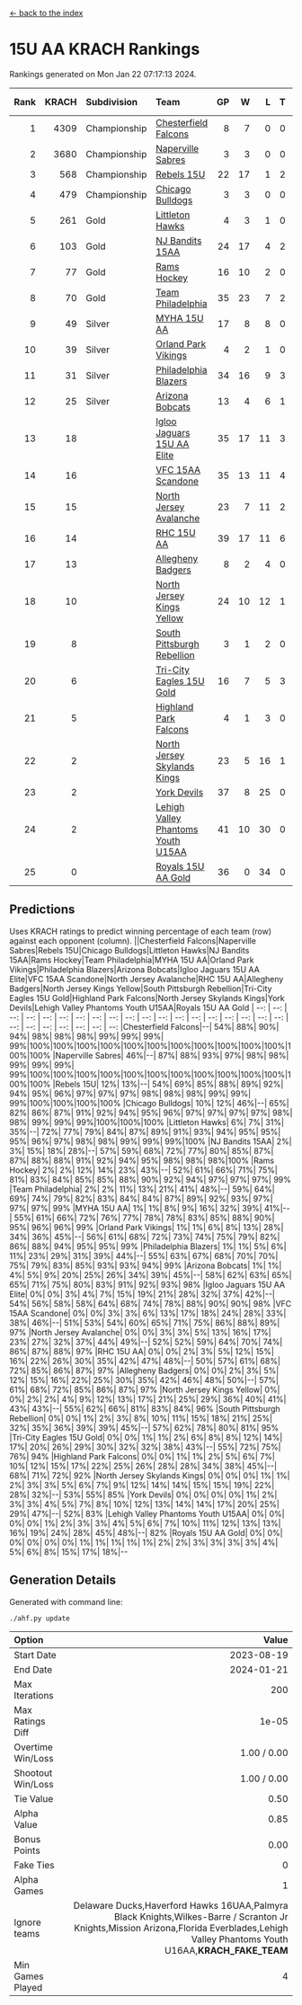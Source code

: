 [<- back to the index](readme.md)
# 15U AA KRACH Rankings
Rankings generated on Mon Jan 22 07:17:13 2024.

Rank|KRACH|Subdivision|Team|GP|W|L|T|OTW|OTL|SoS|Exp Wins|Win Diff
---:|---:|:---|:---|---:|---:|---:|---:|---:|---:|---:|---:|---:
1|4309|Championship|[Chesterfield Falcons](https://gamesheetstats.com/seasons/3659/teams/143334/schedule)|8|7|0|0|1|0|85|8.8|-0.0
2|3680|Championship|[Naperville Sabres](https://gamesheetstats.com/seasons/3659/teams/143335/schedule)|3|3|0|0|0|0|158|3.8|-0.0
3|568|Championship|[Rebels 15U](https://gamesheetstats.com/seasons/3659/teams/140654/schedule)|22|17|1|2|1|1|389|19.8|-0.0
4|479|Championship|[Chicago Bulldogs](https://gamesheetstats.com/seasons/3659/teams/198225/schedule)|3|3|0|0|0|0|19|3.9|0.0
5|261|Gold|[Littleton Hawks](https://gamesheetstats.com/seasons/3659/teams/177078/schedule)|4|3|1|0|0|0|143|3.8|-0.0
6|103|Gold|[NJ Bandits 15AA](https://gamesheetstats.com/seasons/3659/teams/140648/schedule)|24|17|4|2|0|1|90|18.9|0.0
7|77|Gold|[Rams Hockey](https://gamesheetstats.com/seasons/3659/teams/140653/schedule)|16|10|2|0|2|2|277|12.9|0.0
8|70|Gold|[Team Philadelphia](https://gamesheetstats.com/seasons/3659/teams/140657/schedule)|35|23|7|2|2|1|74|26.9|0.0
9|49|Silver|[MYHA 15U AA](https://gamesheetstats.com/seasons/3659/teams/140647/schedule)|17|8|8|0|1|0|534|9.9|0.0
10|39|Silver|[Orland Park Vikings](https://gamesheetstats.com/seasons/3659/teams/198224/schedule)|4|2|1|0|1|0|17|3.9|0.0
11|31|Silver|[Philadelphia Blazers](https://gamesheetstats.com/seasons/3659/teams/140652/schedule)|34|16|9|3|5|1|24|23.4|0.0
12|25|Silver|[Arizona Bobcats](https://gamesheetstats.com/seasons/3659/teams/143338/schedule)|13|4|6|1|0|2|427|5.4|0.0
13|18||[Igloo Jaguars 15U AA Elite](https://gamesheetstats.com/seasons/3659/teams/140645/schedule)|35|17|11|3|2|2|22|21.4|0.0
14|16||[VFC 15AA Scandone](https://gamesheetstats.com/seasons/3659/teams/140659/schedule)|35|13|11|4|3|4|159|18.9|0.0
15|15||[North Jersey Avalanche](https://gamesheetstats.com/seasons/3659/teams/140649/schedule)|23|7|11|2|2|1|209|10.9|0.0
16|14||[RHC 15U AA](https://gamesheetstats.com/seasons/3659/teams/140655/schedule)|39|17|11|6|0|5|54|20.9|0.0
17|13||[Allegheny Badgers](https://gamesheetstats.com/seasons/3659/teams/143336/schedule)|8|2|4|0|1|1|553|3.9|0.0
18|10||[North Jersey Kings Yellow](https://gamesheetstats.com/seasons/3659/teams/140650/schedule)|24|10|12|1|1|0|46|12.4|0.0
19|8||[South Pittsburgh Rebellion](https://gamesheetstats.com/seasons/3659/teams/144442/schedule)|3|1|2|0|0|0|151|1.9|0.0
20|6||[Tri-City Eagles 15U Gold](https://gamesheetstats.com/seasons/3659/teams/140658/schedule)|16|7|5|3|0|1|15|9.4|0.0
21|5||[Highland Park Falcons](https://gamesheetstats.com/seasons/3659/teams/198223/schedule)|4|1|3|0|0|0|24|1.9|0.0
22|2||[North Jersey Skylands Kings](https://gamesheetstats.com/seasons/3659/teams/140651/schedule)|23|5|16|1|0|1|89|6.4|0.0
23|2||[York Devils](https://gamesheetstats.com/seasons/3659/teams/140660/schedule)|37|8|25|0|2|2|35|10.9|0.0
24|2||[Lehigh Valley Phantoms Youth U15AA](https://gamesheetstats.com/seasons/3659/teams/140646/schedule)|41|10|30|0|0|1|131|10.9|0.0
25|0||[Royals 15U AA Gold](https://gamesheetstats.com/seasons/3659/teams/140656/schedule)|36|0|34|0|2|0|21|2.9|0.0

## Predictions
Uses KRACH ratings to predict winning percentage of each team (row) against each opponent (column).
||Chesterfield Falcons|Naperville Sabres|Rebels 15U|Chicago Bulldogs|Littleton Hawks|NJ Bandits 15AA|Rams Hockey|Team Philadelphia|MYHA 15U AA|Orland Park Vikings|Philadelphia Blazers|Arizona Bobcats|Igloo Jaguars 15U AA Elite|VFC 15AA Scandone|North Jersey Avalanche|RHC 15U AA|Allegheny Badgers|North Jersey Kings Yellow|South Pittsburgh Rebellion|Tri-City Eagles 15U Gold|Highland Park Falcons|North Jersey Skylands Kings|York Devils|Lehigh Valley Phantoms Youth U15AA|Royals 15U AA Gold
| --: | --: | --: | --: | --: | --: | --: | --: | --: | --: | --: | --: | --: | --: | --: | --: | --: | --: | --: | --: | --: | --: | --: | --: | --: | --: 
|Chesterfield Falcons|--| 54%| 88%| 90%| 94%| 98%| 98%| 98%| 99%| 99%| 99%| 99%|100%|100%|100%|100%|100%|100%|100%|100%|100%|100%|100%|100%|100%
|Naperville Sabres| 46%|--| 87%| 88%| 93%| 97%| 98%| 98%| 99%| 99%| 99%| 99%|100%|100%|100%|100%|100%|100%|100%|100%|100%|100%|100%|100%|100%
|Rebels 15U| 12%| 13%|--| 54%| 69%| 85%| 88%| 89%| 92%| 94%| 95%| 96%| 97%| 97%| 97%| 98%| 98%| 98%| 99%| 99%| 99%|100%|100%|100%|100%
|Chicago Bulldogs| 10%| 12%| 46%|--| 65%| 82%| 86%| 87%| 91%| 92%| 94%| 95%| 96%| 97%| 97%| 97%| 97%| 98%| 98%| 99%| 99%| 99%|100%|100%|100%
|Littleton Hawks|  6%|  7%| 31%| 35%|--| 72%| 77%| 79%| 84%| 87%| 89%| 91%| 93%| 94%| 95%| 95%| 95%| 96%| 97%| 98%| 98%| 99%| 99%| 99%|100%
|NJ Bandits 15AA|  2%|  3%| 15%| 18%| 28%|--| 57%| 59%| 68%| 72%| 77%| 80%| 85%| 87%| 87%| 88%| 88%| 91%| 92%| 94%| 95%| 98%| 98%| 98%|100%
|Rams Hockey|  2%|  2%| 12%| 14%| 23%| 43%|--| 52%| 61%| 66%| 71%| 75%| 81%| 83%| 84%| 85%| 85%| 88%| 90%| 92%| 94%| 97%| 97%| 97%| 99%
|Team Philadelphia|  2%|  2%| 11%| 13%| 21%| 41%| 48%|--| 59%| 64%| 69%| 74%| 79%| 82%| 83%| 84%| 84%| 87%| 89%| 92%| 93%| 97%| 97%| 97%| 99%
|MYHA 15U AA|  1%|  1%|  8%|  9%| 16%| 32%| 39%| 41%|--| 55%| 61%| 66%| 72%| 76%| 77%| 78%| 78%| 83%| 85%| 88%| 90%| 95%| 96%| 96%| 99%
|Orland Park Vikings|  1%|  1%|  6%|  8%| 13%| 28%| 34%| 36%| 45%|--| 56%| 61%| 68%| 72%| 73%| 74%| 75%| 79%| 82%| 86%| 88%| 94%| 95%| 95%| 99%
|Philadelphia Blazers|  1%|  1%|  5%|  6%| 11%| 23%| 29%| 31%| 39%| 44%|--| 55%| 63%| 67%| 68%| 70%| 70%| 75%| 79%| 83%| 85%| 93%| 93%| 94%| 99%
|Arizona Bobcats|  1%|  1%|  4%|  5%|  9%| 20%| 25%| 26%| 34%| 39%| 45%|--| 58%| 62%| 63%| 65%| 65%| 71%| 75%| 80%| 83%| 91%| 92%| 93%| 98%
|Igloo Jaguars 15U AA Elite|  0%|  0%|  3%|  4%|  7%| 15%| 19%| 21%| 28%| 32%| 37%| 42%|--| 54%| 56%| 58%| 58%| 64%| 68%| 74%| 78%| 88%| 90%| 90%| 98%
|VFC 15AA Scandone|  0%|  0%|  3%|  3%|  6%| 13%| 17%| 18%| 24%| 28%| 33%| 38%| 46%|--| 51%| 53%| 54%| 60%| 65%| 71%| 75%| 86%| 88%| 89%| 97%
|North Jersey Avalanche|  0%|  0%|  3%|  3%|  5%| 13%| 16%| 17%| 23%| 27%| 32%| 37%| 44%| 49%|--| 52%| 52%| 59%| 64%| 70%| 74%| 86%| 87%| 88%| 97%
|RHC 15U AA|  0%|  0%|  2%|  3%|  5%| 12%| 15%| 16%| 22%| 26%| 30%| 35%| 42%| 47%| 48%|--| 50%| 57%| 61%| 68%| 72%| 85%| 86%| 87%| 97%
|Allegheny Badgers|  0%|  0%|  2%|  3%|  5%| 12%| 15%| 16%| 22%| 25%| 30%| 35%| 42%| 46%| 48%| 50%|--| 57%| 61%| 68%| 72%| 85%| 86%| 87%| 97%
|North Jersey Kings Yellow|  0%|  0%|  2%|  2%|  4%|  9%| 12%| 13%| 17%| 21%| 25%| 29%| 36%| 40%| 41%| 43%| 43%|--| 55%| 62%| 66%| 81%| 83%| 84%| 96%
|South Pittsburgh Rebellion|  0%|  0%|  1%|  2%|  3%|  8%| 10%| 11%| 15%| 18%| 21%| 25%| 32%| 35%| 36%| 39%| 39%| 45%|--| 57%| 62%| 78%| 80%| 81%| 95%
|Tri-City Eagles 15U Gold|  0%|  0%|  1%|  1%|  2%|  6%|  8%|  8%| 12%| 14%| 17%| 20%| 26%| 29%| 30%| 32%| 32%| 38%| 43%|--| 55%| 72%| 75%| 76%| 94%
|Highland Park Falcons|  0%|  0%|  1%|  1%|  2%|  5%|  6%|  7%| 10%| 12%| 15%| 17%| 22%| 25%| 26%| 28%| 28%| 34%| 38%| 45%|--| 68%| 71%| 72%| 92%
|North Jersey Skylands Kings|  0%|  0%|  0%|  1%|  1%|  2%|  3%|  3%|  5%|  6%|  7%|  9%| 12%| 14%| 14%| 15%| 15%| 19%| 22%| 28%| 32%|--| 53%| 55%| 85%
|York Devils|  0%|  0%|  0%|  0%|  1%|  2%|  3%|  3%|  4%|  5%|  7%|  8%| 10%| 12%| 13%| 14%| 14%| 17%| 20%| 25%| 29%| 47%|--| 52%| 83%
|Lehigh Valley Phantoms Youth U15AA|  0%|  0%|  0%|  0%|  1%|  2%|  3%|  3%|  4%|  5%|  6%|  7%| 10%| 11%| 12%| 13%| 13%| 16%| 19%| 24%| 28%| 45%| 48%|--| 82%
|Royals 15U AA Gold|  0%|  0%|  0%|  0%|  0%|  0%|  1%|  1%|  1%|  1%|  1%|  2%|  2%|  3%|  3%|  3%|  3%|  4%|  5%|  6%|  8%| 15%| 17%| 18%|--

## Generation Details

Generated with command line:
```
./ahf.py update
```

| Option | Value |
| :----- | ----: |
| Start Date | 2023-08-19 |
| End Date | 2024-01-21 |
| Max Iterations | 200 |
| Max Ratings Diff | 1e-05 |
| Overtime Win/Loss | 1.00 / 0.00 |
| Shootout Win/Loss | 1.00 / 0.00 |
| Tie Value | 0.50 |
| Alpha Value | 0.85 |
| Bonus Points | 0.00 |
| Fake Ties | 0 |
| Alpha Games | 1 |
| Ignore teams | Delaware Ducks,Haverford Hawks 16UAA,Palmyra Black Knights,Wilkes-Barre / Scranton Jr Knights,Mission Arizona,Florida Everblades,Lehigh Valley Phantoms Youth U16AA,__KRACH_FAKE_TEAM__ |
| Min Games Played | 4 |

